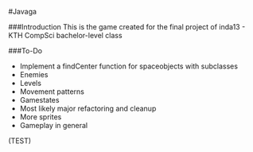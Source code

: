 #Javaga

###Introduction
This is the game created for the final project of inda13 - KTH CompSci bachelor-level class

###To-Do
* Implement a findCenter function for spaceobjects with subclasses
* Enemies
* Levels
* Movement patterns
* Gamestates
* Most likely major refactoring and cleanup
* More sprites
* Gameplay in general


(TEST)